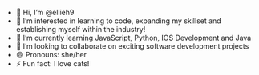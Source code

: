 - 👋 Hi, I’m @ellieh9
- 👀 I’m interested in learning to code, expanding my skillset and establishing myself within the industry!
- 🌱 I’m currently learning JavaScript, Python, IOS Development and Java
- 💞️ I’m looking to collaborate on exciting software development projects
- 😄 Pronouns: she/her
- ⚡ Fun fact: I love cats! 

<!---
ellieh9/ellieh9 is a ✨ special ✨ repository because its `README.md` (this file) appears on your GitHub profile.
You can click the Preview link to take a look at your changes.
--->
